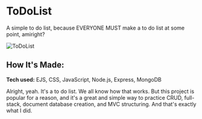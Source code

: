 # ToDoList
A simple to do list, because EVERYONE MUST make a to do list at some point, amiright?

![ToDoList](https://user-images.githubusercontent.com/99840213/176564662-184819bd-0779-4f92-8152-3e5463dc1c43.JPG)

## How It's Made:

**Tech used:** EJS, CSS, JavaScript, Node.js, Express, MongoDB

Alright, yeah. It's a to do list. We all know how that works. But this project is popular for a reason, and it's a great and simple way to practice CRUD, full-stack, document database creation, and MVC structuring. And that's exactly what I did.
